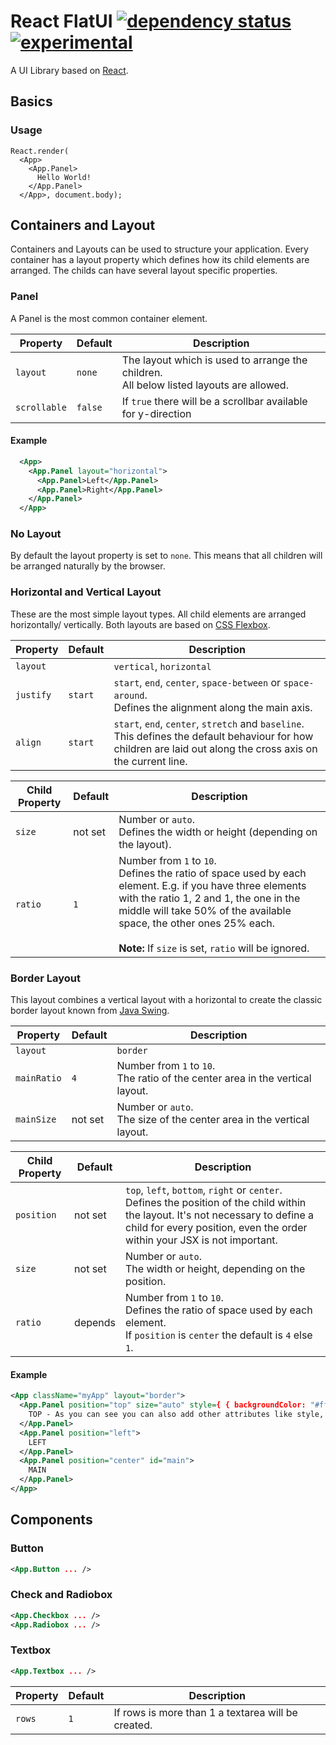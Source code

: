 # React FlatUI [![dependency status](https://david-dm.org/cokeSchlumpf/react-flatui.svg)](https://david-dm.org/cokeSchlumpf/react-flatui) [![experimental](http://img.shields.io/badge/stability-experimental-DD5F0A.svg)](http://nodejs.org/api/documentation.html#documentation_stability_index)

A UI Library based on [React](http://facebook.github.io/react/index.html).

## Basics
### Usage

```
React.render(
  <App>
    <App.Panel>
      Hello World!
    </App.Panel>
  </App>, document.body);
```

## Containers and Layout
Containers and Layouts can be used to structure your application. Every container has a layout property which defines how its child elements are arranged. The childs can have several layout specific properties.

### Panel
A Panel is the most common container element.

| Property        | Default       | Description                                                 |
|-----------------|---------------|-------------------------------------------------------------|
| `layout`        | `none`        | The layout which is used to arrange the children.<br />All below listed layouts are allowed.|
| `scrollable`    | `false`       | If `true` there will be a scrollbar available for y-direction |

#### Example
```xml
  <App>
    <App.Panel layout="horizontal">
      <App.Panel>Left</App.Panel>
      <App.Panel>Right</App.Panel>
    </App.Panel>
  </App>
```
### No Layout
By default the layout property is set to `none`. This means that all children will be arranged naturally by the browser.

### Horizontal and Vertical Layout
These are the most simple layout types. All child elements are arranged horizontally/ vertically. Both layouts are based on [CSS Flexbox](http://css-tricks.com/snippets/css/a-guide-to-flexbox/).

| Property        | Default       | Description                                                 |
|-----------------|---------------|-------------------------------------------------------------|
| `layout`        |               | `vertical`, `horizontal`                                    |
| `justify`       | `start`       | `start`, `end`, `center`, `space-between` or `space-around`.<br />Defines the alignment along the main axis.|
| `align`         | `start`       | `start`, `end`, `center`, `stretch` and `baseline`.<br />This defines the default behaviour for how children are laid out along the cross axis on the current line.|

| Child Property        | Default       | Description                                                 |
|-----------------------|---------------|-------------------------------------------------------------|
| `size`                | not set       | Number or `auto`.<br />Defines the width or height (depending on the layout).      |
| `ratio`               | `1`           | Number from `1` to `10`.<br />Defines the ratio of space used by each element. E.g. if you have three elements with the ratio 1, 2 and 1, the one in the middle will take 50% of the available space, the other ones 25% each.<br /><br />**Note:** If `size` is set, `ratio` will be ignored.|


### Border Layout
This layout combines a vertical layout with a horizontal to create the classic border layout known from [Java Swing](http://docs.oracle.com/javase/tutorial/uiswing/layout/border.html).

| Property        | Default       | Description                                                 |
|-----------------|---------------|-------------------------------------------------------------|
| `layout`        |               | `border`                                                    |
| `mainRatio`     | `4`           | Number from `1` to `10`.<br />The ratio of the center area in the vertical layout.        |
| `mainSize`      | not set       | Number or `auto`.<br />The size of the center area in the vertical layout.         |

| Child Property        | Default       | Description                                                 |
|-----------------------|---------------|-------------------------------------------------------------|
| `position`            | not set       | `top`, `left`, `bottom`, `right` or `center`.<br />Defines the position of the child within the layout. It's not necessary to define a child for every position, even the order within your JSX is not important.|
| `size`                | not set       | Number or `auto`.<br />The width or height, depending on the position.             |
| `ratio`               | depends       | Number from `1` to `10`.<br />Defines the ratio of space used by each element.<br />If `position` is `center` the default is `4` else `1`.|

#### Example
```xml
<App className="myApp" layout="border">
  <App.Panel position="top" size="auto" style={ { backgroundColor: "#ff0000" } }>
    TOP - As you can see you can also add other attributes like style, className, etc..
  </App.Panel>
  <App.Panel position="left">
    LEFT
  </App.Panel>
  <App.Panel position="center" id="main">
    MAIN
  </App.Panel>
</App>
```

## Components
### Button

```xml
<App.Button ... />
```

### Check and Radiobox

```xml
<App.Checkbox ... />
<App.Radiobox ... />
```

### Textbox 

```xml
<App.Textbox ... />
```

| Property        | Default       | Description                                                 |
|-----------------|---------------|-------------------------------------------------------------|
| `rows`          | `1`           | If rows is more than 1 a textarea will be created.          |
